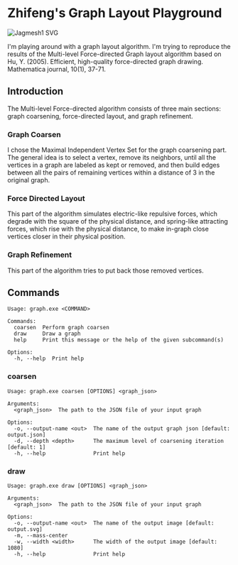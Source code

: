 # Zhifeng's Graph Layout Playground

![Jagmesh1 SVG](https://raw.githubusercontent.com/zf-w/zf-w/main/Assets/Jagmesh1.svg)

I'm playing around with a graph layout algorithm. I'm trying to reproduce the results of the Multi-level Force-directed Graph layout algorithm based on Hu, Y. (2005). Efficient, high-quality force-directed graph drawing. Mathematica journal, 10(1), 37-71.

## Introduction

The Multi-level Force-directed algorithm consists of three main sections: graph coarsening, force-directed layout, and graph refinement.

### Graph Coarsen

I chose the Maximal Independent Vertex Set for the graph coarsening part. The general idea is to select a vertex, remove its neighbors, until all the vertices in a graph are labeled as kept or removed, and then build edges between all the pairs of remaining vertices within a distance of 3 in the original graph.

### Force Directed Layout

This part of the algorithm simulates electric-like repulsive forces, which degrade with the square of the physical distance, and spring-like attracting forces, which rise with the physical distance, to make in-graph close vertices closer in their physical position.

### Graph Refinement

This part of the algorithm tries to put back those removed vertices.

## Commands

```
Usage: graph.exe <COMMAND>

Commands:
  coarsen  Perform graph coarsen
  draw     Draw a graph
  help     Print this message or the help of the given subcommand(s)

Options:
  -h, --help  Print help
```

### coarsen

```
Usage: graph.exe coarsen [OPTIONS] <graph_json>

Arguments:
  <graph_json>  The path to the JSON file of your input graph

Options:
  -o, --output-name <out>  The name of the output graph json [default: output.json]
  -d, --depth <depth>      The maximum level of coarsening iteration [default: 1]
  -h, --help               Print help
```

### draw

```
Usage: graph.exe draw [OPTIONS] <graph_json>

Arguments:
  <graph_json>  The path to the JSON file of your input graph

Options:
  -o, --output-name <out>  The name of the output image [default: output.svg]
  -m, --mass-center
  -w, --width <width>      The width of the output image [default: 1080]
  -h, --help               Print help
```
